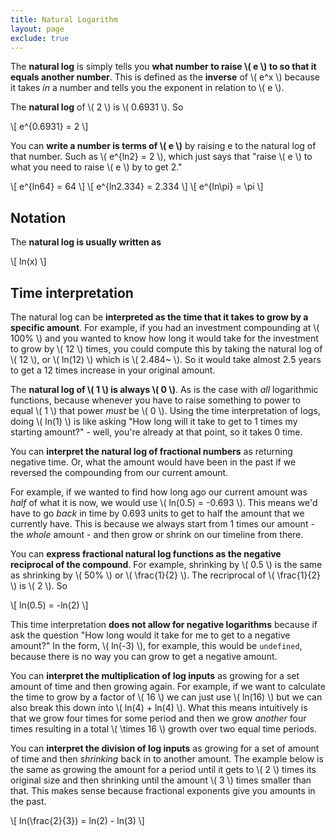 ```yaml
---
title: Natural Logarithm
layout: page
exclude: true
---
```


<script type="text/javascript" src="https://cdnjs.cloudflare.com/ajax/libs/mathjax/2.7.0/MathJax.js?config=TeX-AMS_CHTML"></script>

The **natural log** is simply tells you **what number to raise \\( e \\) to so that it equals another number**. This is defined as the **inverse** of \\( e^x \\) because it takes *in* a number and tells you the exponent in relation to \\( e \\).

The **natural log** of \\( 2 \\) is \\( 0.6931 \\). So

\\[ e^{0.6931} = 2 \\]

You can **write a number is terms of \\( e \\)** by raising e to the natural log of that number. Such as \\( e^{ln2} = 2 \\), which just says that "raise \\( e \\) to what you need to raise \\( e \\) by to get 2."

\\[ e^{ln64} = 64 \\]
\\[ e^{ln2.334} = 2.334 \\]
\\[ e^{ln\pi} = \pi \\]

## Notation

The **natural log is usually written as**

\\[ ln(x) \\]

## Time interpretation

The natural log can be **interpreted as the time that it takes to grow by a specific amount**. For example, if you had an investment compounding at \\( 100% \\) and you wanted to know how long it would take for the investment to grow by \\( 12 \\) times, you could compute this by taking the natural log of \\( 12 \\), or \\( ln(12) \\) which is \\( 2.484~ \\). So it would take almost 2.5 years to get a 12 times increase in your original amount.

The **natural log of \\( 1 \\) is always \\( 0 \\)**. As is the case with *all* logarithmic functions, because whenever you have to raise something to power to equal \\( 1 \\) that power *must* be \\( 0 \\). Using the time interpretation of logs, doing \\( ln(1) \\) is like asking "How long will it take to get to 1 times my starting amount?" - well, you're already at that point, so it takes 0 time.

You can **interpret the natural log of fractional numbers** as returning negative time. Or, what the amount would have been in the past if we reversed the compounding from our current amount. 

For example, if we wanted to find how long ago our current amount was *half* of what it is now, we would use \\( ln(0.5) = -0.693 \\). This means we'd have to go *back* in time by 0.693 units to get to half the amount that we currently have. This is because we always start from 1 times our amount - the *whole* amount - and then grow or shrink on our timeline from there.

You can **express fractional natural log functions as the negative reciprocal of the compound**. For example, shrinking by \\( 0.5 \\) is the same as shrinking by \\( 50% \\) or \\( \frac{1}{2} \\). The recriprocal of \\( \frac{1}{2} \\) is \\( 2 \\). So

\\[ ln(0.5) = -ln(2) \\]

This time interpretation **does not allow for negative logarithms** because if ask the question "How long would it take for me to get to a negative amount?" In the form, \\( ln(-3) \\), for example, this would be `undefined`, because there is no way you can grow to get a negative amount.

You can **interpret the multiplication of log inputs** as growing for a set amount of time and then growing again. For example, if we want to calculate the time to grow by a factor of \\( 16 \\) we can just use \\( ln(16) \\) but we can also break this down into \\( ln(4) + ln(4) \\). What this means intuitively is that we grow four times for some period and then we grow *another* four times resulting in a total \\( \times 16 \\) growth over two equal time periods.

You can **interpret the division of log inputs** as growing for a set of amount of time and then *shrinking* back in to another amount. The example below is the same as growing the amount for a period until it gets to \\( 2 \\) times its original size and then shrinking until the amount \\( 3 \\) times smaller than that. This makes sense because fractional exponents give you amounts in the past.

\\[ ln(\frac{2}{3}) = ln(2) - ln(3) \\]